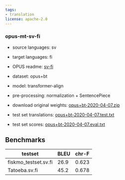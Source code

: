 ```yaml
---
tags:
- translation
license: apache-2.0
---
```


### opus-mt-sv-fi

* source languages: sv
* target languages: fi
*  OPUS readme: [sv-fi](https://github.com/Helsinki-NLP/OPUS-MT-train/blob/master/models/sv-fi/README.md)

*  dataset: opus+bt
* model: transformer-align
* pre-processing: normalization + SentencePiece
* download original weights: [opus+bt-2020-04-07.zip](https://object.pouta.csc.fi/OPUS-MT-models/sv-fi/opus+bt-2020-04-07.zip)
* test set translations: [opus+bt-2020-04-07.test.txt](https://object.pouta.csc.fi/OPUS-MT-models/sv-fi/opus+bt-2020-04-07.test.txt)
* test set scores: [opus+bt-2020-04-07.eval.txt](https://object.pouta.csc.fi/OPUS-MT-models/sv-fi/opus+bt-2020-04-07.eval.txt)

## Benchmarks

| testset               | BLEU  | chr-F |
|-----------------------|-------|-------|
| fiskmo_testset.sv.fi 	| 26.9 	| 0.623 |
| Tatoeba.sv.fi 	| 45.2 	| 0.678 |

